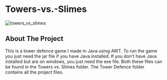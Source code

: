 # Towers-vs.-Slimes
![towers_vs_slimes](https://github.com/BMTimbrell/Towers-vs.-Slimes/assets/97784102/f2da231b-de28-43e1-85a4-d8a2880e8e39)

## About The Project

This is a tower defence game I made in Java using AWT.
To run the game you just need the jar file if you have Java installed.
If you don't have Java installed but are on windows, you just need the exe file.
Both these files can be found in the Towers vs. Slimes folder. The Tower Defence
folder contains all the project files.
